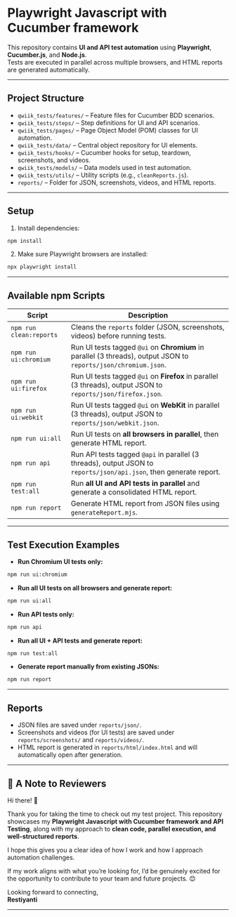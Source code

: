 # Playwright Javascript with Cucumber framework

This repository contains **UI and API test automation** using **Playwright**, **Cucumber.js**, and **Node.js**.  
Tests are executed in parallel across multiple browsers, and HTML reports are generated automatically.

---

## **Project Structure**

- `qwiik_tests/features/` – Feature files for Cucumber BDD scenarios.
- `qwiik_tests/steps/` – Step definitions for UI and API scenarios.
- `qwiik_tests/pages/` – Page Object Model (POM) classes for UI automation.
- `qwiik_tests/data/` – Central object repository for UI elements.
- `qwiik_tests/hooks/` – Cucumber hooks for setup, teardown, screenshots, and videos.
- `qwiik_tests/models/` – Data models used in test automation.
- `qwiik_tests/utils/` – Utility scripts (e.g., `cleanReports.js`).
- `reports/` – Folder for JSON, screenshots, videos, and HTML reports.

---

## **Setup**

1. Install dependencies:

```bash
npm install
```

2. Make sure Playwright browsers are installed:

```bash
npx playwright install
```

---

## **Available npm Scripts**

| Script | Description |
|--------|-------------|
| `npm run clean:reports` | Cleans the `reports` folder (JSON, screenshots, videos) before running tests. |
| `npm run ui:chromium` | Run UI tests tagged `@ui` on **Chromium** in parallel (3 threads), output JSON to `reports/json/chromium.json`. |
| `npm run ui:firefox` | Run UI tests tagged `@ui` on **Firefox** in parallel (3 threads), output JSON to `reports/json/firefox.json`. |
| `npm run ui:webkit` | Run UI tests tagged `@ui` on **WebKit** in parallel (3 threads), output JSON to `reports/json/webkit.json`. |
| `npm run ui:all` | Run UI tests on **all browsers in parallel**, then generate HTML report. |
| `npm run api` | Run API tests tagged `@api` in parallel (3 threads), output JSON to `reports/json/api.json`, then generate report. |
| `npm run test:all` | Run **all UI and API tests in parallel** and generate a consolidated HTML report. |
| `npm run report` | Generate HTML report from JSON files using `generateReport.mjs`. |

---

## **Test Execution Examples**

- **Run Chromium UI tests only:**

```bash
npm run ui:chromium
```

- **Run all UI tests on all browsers and generate report:**

```bash
npm run ui:all
```

- **Run API tests only:**

```bash
npm run api
```

- **Run all UI + API tests and generate report:**

```bash
npm run test:all
```

- **Generate report manually from existing JSONs:**

```bash
npm run report
```

---

## **Reports**

- JSON files are saved under `reports/json/`.  
- Screenshots and videos (for UI tests) are saved under `reports/screenshots/` and `reports/videos/`.  
- HTML report is generated in `reports/html/index.html` and will automatically open after generation.

---

## 👋 A Note to Reviewers

Hi there! 👋

Thank you for taking the time to check out my test project. This repository showcases my **Playwright Javascript with Cucumber framework and API Testing**, along with my approach to **clean code, parallel execution, and well-structured reports**.

I hope this gives you a clear idea of how I work and how I approach automation challenges.

If my work aligns with what you’re looking for, I’d be genuinely excited for the opportunity to contribute to your team and future projects. 😊

Looking forward to connecting,  
**Restiyanti**

---
